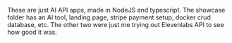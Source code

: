 These are just AI API apps, made in NodeJS and typescript. 
The showcase folder has an AI tool, landing page, stripe payment setup, docker crud database, etc.
The other two were just me trying out Elevenlabs API to see how good it was.
